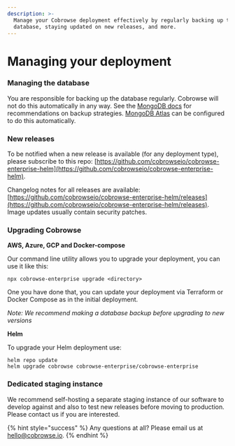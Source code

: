 ```yaml
---
description: >-
  Manage your Cobrowse deployment effectively by regularly backing up the
  database, staying updated on new releases, and more.
---
```


# Managing your deployment

### Managing the database

You are responsible for backing up the database regularly. Cobrowse will not do this automatically in any way. See the [MongoDB docs](https://docs.mongodb.com/manual/core/backups/) for recommendations on backup strategies. [MongoDB Atlas](https://www.mongodb.com/cloud/atlas) can be configured to do this automatically.

### New releases

To be notified when a new release is available (for any deployment type), please subscribe to this repo: [https://github.com/cobrowseio/cobrowse-enterprise-helm](https://github.com/cobrowseio/cobrowse-enterprise-helm).

Changelog notes for all releases are available: [https://github.com/cobrowseio/cobrowse-enterprise-helm/releases](https://github.com/cobrowseio/cobrowse-enterprise-helm/releases). Image updates usually contain security patches.

### Upgrading Cobrowse

**AWS, Azure, GCP and Docker-compose**

Our command line utility allows you to upgrade your deployment, you can use it like this:

```
npx cobrowse-enterprise upgrade <directory>
```

One you have done that, you can update your deployment via Terraform or Docker Compose as in the initial deployment.

_Note: We recommend making a database backup before upgrading to new versions_

**Helm**

To upgrade your Helm deployment use:

```
helm repo update 
helm upgrade cobrowse cobrowse-enterprise/cobrowse-enterprise
```

### Dedicated staging instance

We recommend self-hosting a separate staging instance of our software to develop against and also to test new releases before moving to production. Please contact us if you are interested.

{% hint style="success" %}
Any questions at all? Please email us at [hello@cobrowse.io](mailto:hello@cobrowse.io).
{% endhint %}
